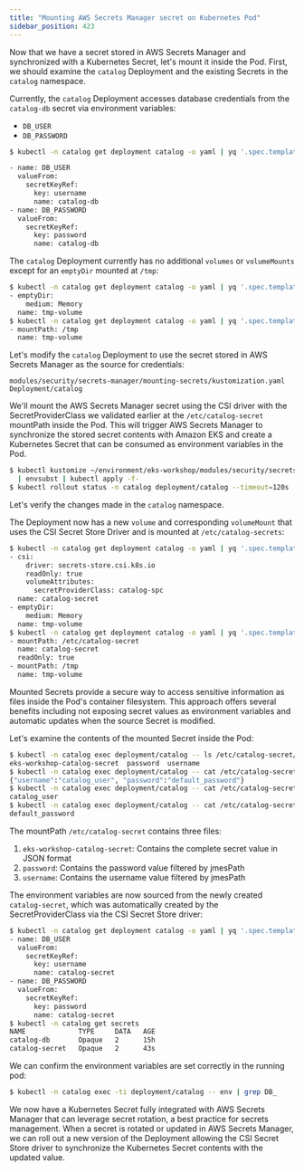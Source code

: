 ```yaml
---
title: "Mounting AWS Secrets Manager secret on Kubernetes Pod"
sidebar_position: 423
---
```


Now that we have a secret stored in AWS Secrets Manager and synchronized with a Kubernetes Secret, let's mount it inside the Pod. First, we should examine the `catalog` Deployment and the existing Secrets in the `catalog` namespace.

Currently, the `catalog` Deployment accesses database credentials from the `catalog-db` secret via environment variables:

- `DB_USER`
- `DB_PASSWORD`

```bash
$ kubectl -n catalog get deployment catalog -o yaml | yq '.spec.template.spec.containers[] | .env'

- name: DB_USER
  valueFrom:
    secretKeyRef:
      key: username
      name: catalog-db
- name: DB_PASSWORD
  valueFrom:
    secretKeyRef:
      key: password
      name: catalog-db
```

The `catalog` Deployment currently has no additional `volumes` or `volumeMounts` except for an `emptyDir` mounted at `/tmp`:

```bash
$ kubectl -n catalog get deployment catalog -o yaml | yq '.spec.template.spec.volumes'
- emptyDir:
    medium: Memory
  name: tmp-volume
$ kubectl -n catalog get deployment catalog -o yaml | yq '.spec.template.spec.containers[] | .volumeMounts'
- mountPath: /tmp
  name: tmp-volume
```

Let's modify the `catalog` Deployment to use the secret stored in AWS Secrets Manager as the source for credentials:

```kustomization
modules/security/secrets-manager/mounting-secrets/kustomization.yaml
Deployment/catalog
```

We'll mount the AWS Secrets Manager secret using the CSI driver with the SecretProviderClass we validated earlier at the `/etc/catalog-secret` mountPath inside the Pod. This will trigger AWS Secrets Manager to synchronize the stored secret contents with Amazon EKS and create a Kubernetes Secret that can be consumed as environment variables in the Pod.

```bash
$ kubectl kustomize ~/environment/eks-workshop/modules/security/secrets-manager/mounting-secrets/ \
  | envsubst | kubectl apply -f-
$ kubectl rollout status -n catalog deployment/catalog --timeout=120s
```

Let's verify the changes made in the `catalog` namespace.

The Deployment now has a new `volume` and corresponding `volumeMount` that uses the CSI Secret Store Driver and is mounted at `/etc/catalog-secrets`:

```bash
$ kubectl -n catalog get deployment catalog -o yaml | yq '.spec.template.spec.volumes'
- csi:
    driver: secrets-store.csi.k8s.io
    readOnly: true
    volumeAttributes:
      secretProviderClass: catalog-spc
  name: catalog-secret
- emptyDir:
    medium: Memory
  name: tmp-volume
$ kubectl -n catalog get deployment catalog -o yaml | yq '.spec.template.spec.containers[] | .volumeMounts'
- mountPath: /etc/catalog-secret
  name: catalog-secret
  readOnly: true
- mountPath: /tmp
  name: tmp-volume
```

Mounted Secrets provide a secure way to access sensitive information as files inside the Pod's container filesystem. This approach offers several benefits including not exposing secret values as environment variables and automatic updates when the source Secret is modified.

Let's examine the contents of the mounted Secret inside the Pod:

```bash
$ kubectl -n catalog exec deployment/catalog -- ls /etc/catalog-secret/
eks-workshop-catalog-secret  password  username
$ kubectl -n catalog exec deployment/catalog -- cat /etc/catalog-secret/${SECRET_NAME}
{"username":"catalog_user", "password":"default_password"}
$ kubectl -n catalog exec deployment/catalog -- cat /etc/catalog-secret/username
catalog_user
$ kubectl -n catalog exec deployment/catalog -- cat /etc/catalog-secret/password
default_password
```

The mountPath `/etc/catalog-secret` contains three files:

1. `eks-workshop-catalog-secret`: Contains the complete secret value in JSON format
2. `password`: Contains the password value filtered by jmesPath
3. `username`: Contains the username value filtered by jmesPath

The environment variables are now sourced from the newly created `catalog-secret`, which was automatically created by the SecretProviderClass via the CSI Secret Store driver:

```bash
$ kubectl -n catalog get deployment catalog -o yaml | yq '.spec.template.spec.containers[] | .env'
- name: DB_USER
  valueFrom:
    secretKeyRef:
      key: username
      name: catalog-secret
- name: DB_PASSWORD
  valueFrom:
    secretKeyRef:
      key: password
      name: catalog-secret
$ kubectl -n catalog get secrets
NAME             TYPE     DATA   AGE
catalog-db       Opaque   2      15h
catalog-secret   Opaque   2      43s
```

We can confirm the environment variables are set correctly in the running pod:

```bash
$ kubectl -n catalog exec -ti deployment/catalog -- env | grep DB_
```

We now have a Kubernetes Secret fully integrated with AWS Secrets Manager that can leverage secret rotation, a best practice for secrets management. When a secret is rotated or updated in AWS Secrets Manager, we can roll out a new version of the Deployment allowing the CSI Secret Store driver to synchronize the Kubernetes Secret contents with the updated value.
